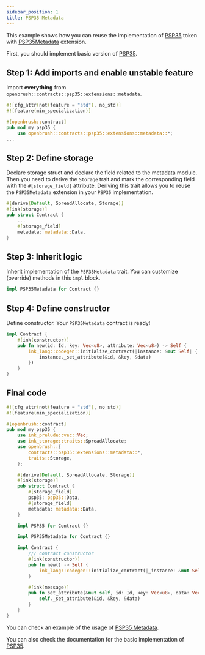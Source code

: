 ```yaml
---
sidebar_position: 1
title: PSP35 Metadata
---
```


This example shows how you can reuse the implementation of [PSP35](https://github.com/Supercolony-net/openbrush-contracts/tree/main/contracts/token/psp35) token with [PSP35Metadata](https://github.com/Supercolony-net/openbrush-contracts/tree/main/contracts/token/psp35/extensions/metadata.rs) extension.

First, you should implement basic version of [PSP35](/smart-contracts/PSP35).

## Step 1: Add imports and enable unstable feature

Import **everything** from `openbrush::contracts::psp35::extensions::metadata`.

```rust
#![cfg_attr(not(feature = "std"), no_std)]
#![feature(min_specialization)]

#[openbrush::contract]
pub mod my_psp35 {
    use openbrush::contracts::psp35::extensions::metadata::*;
...
```

## Step 2: Define storage

Declare storage struct and declare the field related to the metadata module. 
Then you need to derive the `Storage` trait and mark the corresponding field with 
the `#[storage_field]` attribute. 
Deriving this trait allows you to reuse the `PSP35Metadata` extension in your 
`PSP35` implementation.

```rust
#[derive(Default, SpreadAllocate, Storage)]
#[ink(storage)]
pub struct Contract {
    ...
    #[storage_field]
    metadata: metadata::Data,
}
```

## Step 3: Inherit logic

Inherit implementation of the `PSP35Metadata` trait. You can customize (override) methods in this `impl` block.

```rust
impl PSP35Metadata for Contract {}
```

## Step 4: Define constructor

Define constructor. Your `PSP35Metadata` contract is ready!

```rust
impl Contract {
    #[ink(constructor)]
    pub fn new(id: Id, key: Vec<u8>, attribute: Vec<u8>) -> Self {
        ink_lang::codegen::initialize_contract(|instance: &mut Self| {
            instance._set_attribute(&id, &key, &data)
        })
    }
}
```

## Final code

```rust
#![cfg_attr(not(feature = "std"), no_std)]
#![feature(min_specialization)]

#[openbrush::contract]
pub mod my_psp35 {
    use ink_prelude::vec::Vec;
    use ink_storage::traits::SpreadAllocate;
    use openbrush::{
        contracts::psp35::extensions::metadata::*,
        traits::Storage,
    };

    #[derive(Default, SpreadAllocate, Storage)]
    #[ink(storage)]
    pub struct Contract {
        #[storage_field]
        psp35: psp35::Data,
        #[storage_field]
        metadata: metadata::Data,
    }

    impl PSP35 for Contract {}

    impl PSP35Metadata for Contract {}

    impl Contract {
        /// contract constructor
        #[ink(constructor)]
        pub fn new() -> Self {
            ink_lang::codegen::initialize_contract(|_instance: &mut Self| {})
        }

        #[ink(message)]
        pub fn set_attribute(&mut self, id: Id, key: Vec<u8>, data: Vec<u8>) -> Result<(), PSP35Error> {
            self._set_attribute(&id, &key, &data)
        }
    }
}
```

You can check an example of the usage of [PSP35 Metadata](https://github.com/Supercolony-net/openbrush-contracts/tree/main/examples/psp35_extensions/metadata).

You can also check the documentation for the basic implementation of [PSP35](/smart-contracts/PSP35).
